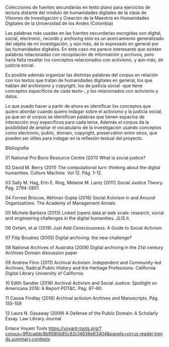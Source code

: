 Colecciones de fuentes secundarias en texto plano para ejercicios de lectura distante del módulo de humanidades digitales de la clase de VIsiones de Investigación y Creación de la Maestría en Humanidades Digitales de la Universidad de los Andes (Colombia)

Las palabras más usadas en las fuentes secundarias escogidas son digital, social, electronic, records y archiving esto es un acercamiento generalizado del objeto de mi investigación, y aún más, de lo expresado en general por las humanidades digitales. En este caso me parece interesante que existan palabras relacionadas con recopilación de información y archivos, pero haría falta resaltar los conceptos relacionados con activismo, y aún más, de justicia social.

Es posible además organizar las distintas palabras del corpus en relación con los textos que tratan de humanidades digitales en general, los que hablan del archivismo y copyright, los de justicia social -que tiene conceptos específicos de cada texto-, y los relacionados con activismo y datos.

Lo que puedo hacer a partir de ahora es identificar los conceptos que quiero abordar cuando quiero indagar sobre el activismo y la justicia social, ya que en el corpus se identifican palabras que tienen espacios de interacción muy específicos para cada tema. Además el corpus da la posibilidad de ampliar el vocabulario de la investigación usando conceptos como electronic, public, domain, copyright, preservation entre otros, que pueden ser útiles para indagar en la reflexión textual del proyecto.

Bibliografía

01 National Pro Bono Resource Centre (2011) What is social justice?

02 David M. Berry (2011) The computational turn: thinking about the digital humanities. Culture Machine. Vol 12. Pág. 1-12.

03 Sally M. Hag, Erin E. Ring, Melanie M. Lantz (2011) Social Justice Theory. Pág. 2794-2801.

04 Forrest Briscoe, Abhinav Gupta (2016) Social Activism in and Around Organizations. The Academy of Management Annals. 

05 Michele Barbera (2013) Linked (open) data at web scale: research, social and engineering challenges in the digital humanities. JLIS.it.

06 Oxfam, et.al (2018) Just Add Consciousness: A Guide to Social Activism

07 Filip Boudrez (2005) Digital archiving: the new challenge? 

08 National Archives of Australia (2006) Digital archiving in the 21st century Archives Domain discussion paper

09 Andrew Flinn (2011) Archival Activism: Independent and Community-led Archives, Radical Public History and the Heritage Professions.  California Digital Library University of California

10 Edith Sandler (2016) Archival Activism and Social Justice: Spotlight on Americana 2016: A Report PDT&C. Pág. 87–90.

11 Cassie Findlay (2016) Archival activism Archives and Manuscripts. Pág. 155-159

12 Laura N. Gasaway (2009) A Defense of the Public Domain: A Scholarly Essay. Law Library Journal

Enlace Voyant Tools 
https://voyant-tools.org/?corpus=9f0caddc8b9580b85c82c14836e63404&panels=cirrus,reader,trends,summary,contexts
